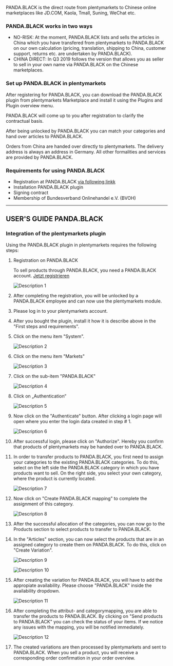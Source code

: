 PANDA.BLACK is the direct route from plentymarkets to Chinese online marketplaces like JD.COM, Kaola, Tmall,
Suning, WeChat etc.

### PANDA.BLACK works in two ways
* NO-RISK: At the moment, PANDA.BLACK lists and sells the articles in China which you have transfered from plentymarkets
  to PANDA.BLACK on our own calculation (pricing, translation, shipping to China, customer support, returns etc.
  are undertaken by PANDA.BLACK).
* CHINA DIRECT: In Q3 2019 follows the version that allows you as seller to sell in your own name via PANDA.BLACK on the
  Chinese marketplaces.

### Set up PANDA.BLACK in plentymarkets
After registering for PANDA.BLACK, you can download the PANDA.BLACK plugin from plentymarkets Marketplace and install it
using the Plugins and Plugin overview menu.

PANDA.BLACK will come up to you after registration to clarify the contractual basis.

After being unlocked by PANDA.BLACK you can match your categories and hand over articles to PANDA.BLACK.

Orders from China are handed over directly to plentymarkets. The delivery address is always an address in Germany.
All other formalities and services are provided by PANDA.BLACK.

### Requirements for using PANDA.BLACK
* Registration at PANDA.BLACK <a href="https://pb.i-ways-network.org/register" target="_blank">via following linkk</a>
* Installation PANDA.BLACK plugin
* Signing contract
* Membership of Bundesverband Onlinehandel e.V. (BVOH)

---  

## USER'S GUIDE PANDA.BLACK

### Integration of the plentymarkets plugin

Using the PANDA.BLACK plugin in plentymarkets requires the following steps:

1. Registration on PANDA.BLACK

	<div class="alert alert-warning">
        To sell products through PANDA.BLACK, you need a PANDA.BLACK account.
        <a href="https://pb.i-ways-network.org/register" target="_blank">Jetzt registrieren</a>
    </div>
    
    ![Description 1](https://cdnmp.plentymarkets.com/9470/meta/images/description_1.png?raw=true)

2. After completing the registration, you will be unlocked by a PANDA.BLACK employee and can now use the plentymarkets
    module.

3. Please log in to your plentymarkets account.

4. After you bought the plugin, install it how it is describe above in the "First steps and requirements".
  
5.  Click on the menu item "System".

    ![Description 2](https://cdnmp.plentymarkets.com/9470/meta/images/description_2.png?raw=true)
    
6.  Click on the menu item "Markets"

    ![Description 3](https://cdnmp.plentymarkets.com/9470/meta/images/description_3.png?raw=true)
    
7.  Click on the sub-item "PANDA.BLACK"

    ![Description 4](https://cdnmp.plentymarkets.com/9470/meta/images/description_4.png?raw=true)

8.  Click on „Authentication“

    ![Description 5](https://cdnmp.plentymarkets.com/9470/meta/images/description_5.png?raw=true)

9.  Now click on the "Authenticate" button. After clicking a login page will open where you enter the login data created
    in step # 1.

    ![Description 6](https://cdnmp.plentymarkets.com/9470/meta/images/description_6.png?raw=true)
    
10. After successful login, please click on "Authorize". Hereby you confirm that products of
    plentymarkets may be handed over to PANDA.BLACK.
    
11. In order to transfer products to PANDA.BLACK, you first need to assign your categories to the existing PANDA.BLACK
    categories. To do this, select on the left side the PANDA.BLACK category in which you have products want to sell.
    On the right side, you select your own category, where the product is currently located.

    ![Description 7](https://cdnmp.plentymarkets.com/9470/meta/images/description_7.png?raw=true)
    
12. Now click on "Create PANDA.BLACK mapping" to complete the assignment of this category.

    ![Description 8](https://cdnmp.plentymarkets.com/9470/meta/images/description_8.png?raw=true)
    
13. After the successful allocation of the categories, you can now go to the Products section to select products to
    transfer to PANDA.BLACK.
    
14. In the "Articles" section, you can now select the products that are in an assigned category to create them on
    PANDA.BLACK. To do this, click on "Create Variation".

    ![Description 9](https://cdnmp.plentymarkets.com/9470/meta/images/description_9.png?raw=true)

    ![Description 10](https://cdnmp.plentymarkets.com/9470/meta/images/description_10.png?raw=true)

15. After creating the variation for PANDA.BLACK, you will have to add the appropiate availability. Please choose "PANDA.BLACK" inside the availability dropdown.
    
    ![Description 11](https://cdnmp.plentymarkets.com/9470/meta/images/description_11.png?raw=true)
    
16. After completing the attribut- and categorymapping, you are able to transfer the products to PANDA.BLACK. By clicking on "Send products to PANDA.BLACK" you can check the status of your items. If we notice any issues with the mapping, you will be notified immediately.

    ![Description 12](https://cdnmp.plentymarkets.com/9470/meta/images/description_12.png?raw=true)     
    
17. The created variations are then processed by plentymarkets and sent to PANDA.BLACK. When you sell a product, you
    will receive a corresponding order confirmation in your order overview.
